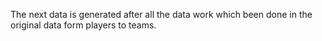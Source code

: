 The next data is generated after all the data work which been done in the original data form players to teams.
